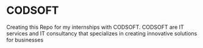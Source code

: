 # CODSOFT
Creating this Repo for my internships with CODSOFT. CODSOFT  are IT services and IT consultancy  that specializes in creating innovative solutions for businesses
